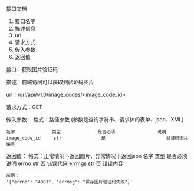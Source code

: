 接口文档
1. 接口名字
2. 描述信息
3. url
4. 请求方式
5. 传入参数
6. 返回值


接口：获取图片验证码

描述：前端访问可以获取到验证码图片

url：/url/api/v1.0/image_codes/<image_code_id>

请求方式：GET

传入参数：
    格式：路径参数 (参数是查询字符串、请求体的表单、json、XML)
    
    名字              类型              是否必须                说明
    image_code_id     str               是                       验证码图片编号
    
返回值：
    格式：正常情况下返回图片，异常情况下返回json
    名字              类型              是否必须                说明
    errno             str               否                       错误代码
    errmgs            str               否                       错误内容
    
    示例：
    '{"errno": "4001", "errmsg": "保存图片验证码失败"}'